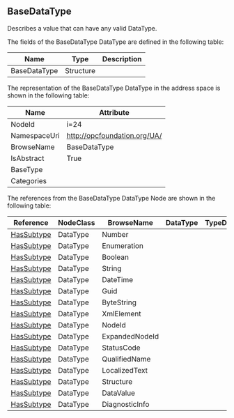 <!-- datatype -->
## BaseDataType
Describes a value that can have any valid DataType.  
<!-- end of description -->
The fields of the BaseDataType DataType are defined in the following table:  

|Name|Type|Description|
|---|---|---|
|BaseDataType|Structure||

The representation of the BaseDataType DataType in the address space is shown in the following table:  

|Name|Attribute|
|---|---|
|NodeId|i=24|
|NamespaceUri|http://opcfoundation.org/UA/|
|BrowseName|BaseDataType|
|IsAbstract|True|
|BaseType||
|Categories||

The references from the BaseDataType DataType Node are shown in the following table:  

|Reference|NodeClass|BrowseName|DataType|TypeDefinition|ModellingRule|
|---|---|---|---|---|---|
|[HasSubtype](../../ReferenceTypes/HasSubtype/readme.md)|DataType|Number||||
|[HasSubtype](../../ReferenceTypes/HasSubtype/readme.md)|DataType|Enumeration||||
|[HasSubtype](../../ReferenceTypes/HasSubtype/readme.md)|DataType|Boolean||||
|[HasSubtype](../../ReferenceTypes/HasSubtype/readme.md)|DataType|String||||
|[HasSubtype](../../ReferenceTypes/HasSubtype/readme.md)|DataType|DateTime||||
|[HasSubtype](../../ReferenceTypes/HasSubtype/readme.md)|DataType|Guid||||
|[HasSubtype](../../ReferenceTypes/HasSubtype/readme.md)|DataType|ByteString||||
|[HasSubtype](../../ReferenceTypes/HasSubtype/readme.md)|DataType|XmlElement||||
|[HasSubtype](../../ReferenceTypes/HasSubtype/readme.md)|DataType|NodeId||||
|[HasSubtype](../../ReferenceTypes/HasSubtype/readme.md)|DataType|ExpandedNodeId||||
|[HasSubtype](../../ReferenceTypes/HasSubtype/readme.md)|DataType|StatusCode||||
|[HasSubtype](../../ReferenceTypes/HasSubtype/readme.md)|DataType|QualifiedName||||
|[HasSubtype](../../ReferenceTypes/HasSubtype/readme.md)|DataType|LocalizedText||||
|[HasSubtype](../../ReferenceTypes/HasSubtype/readme.md)|DataType|Structure||||
|[HasSubtype](../../ReferenceTypes/HasSubtype/readme.md)|DataType|DataValue||||
|[HasSubtype](../../ReferenceTypes/HasSubtype/readme.md)|DataType|DiagnosticInfo||||

